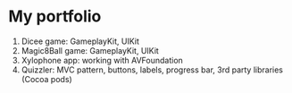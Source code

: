 # My portfolio

1. Dicee game: GameplayKit, UIKit
2. Magic8Ball game: GameplayKit, UIKit
3. Xylophone app: working with AVFoundation
4. Quizzler: MVC pattern, buttons, labels, progress bar, 3rd party libraries (Cocoa pods)

